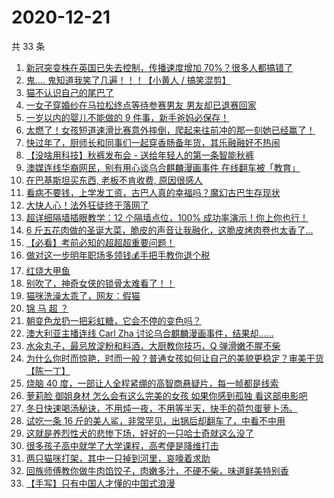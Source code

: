 # 2020-12-21

共 33 条

<!-- BEGIN ZHIHUVIDEO -->
<!-- 最后更新时间 Mon Dec 21 2020 23:08:39 GMT+0800 (CST) -->
1. [新冠突变株在英国已失去控制，传播速度增加 70%？很多人都搞错了](https://www.zhihu.com/zvideo/1324443235616980992)
1. [鬼.... 鬼知道我笑了几遍！！！【小黄人 / 搞笑混剪】](https://www.zhihu.com/zvideo/1324037974963879936)
1. [猫不认识自己的尾巴了](https://www.zhihu.com/zvideo/1323773853274374144)
1. [一女子穿婚纱在马拉松终点等待参赛男友 男友却已退赛回家](https://www.zhihu.com/zvideo/1324392208208666624)
1. [一岁以内的婴儿不能做的 9 件事，新手爸妈必保存！](https://www.zhihu.com/zvideo/1324053129864851456)
1. [太燃了！女孩短道速滑比赛意外摔倒，爬起来往前冲的那一刻她已经赢了！](https://www.zhihu.com/zvideo/1324344117195956224)
1. [快过年了，厨师长和同事们一起穿香肠备年货，其乐融融好不热闹](https://www.zhihu.com/zvideo/1324353417507659776)
1. [【没啥用科技】秋裤发布会 - 送给年轻人的第一条智能秋裤](https://www.zhihu.com/zvideo/1324309265583325184)
1. [澳媒连线华裔网民，别有用心谈乌合麒麟漫画事件 在线翻车被「教育」](https://www.zhihu.com/zvideo/1324331336404647936)
1. [在巴基斯坦买东西, 老板不肯收费, 原因很感人](https://www.zhihu.com/zvideo/1324422412952489984)
1. [看病不要钱，上学发工资，古巴人真的幸福吗？魔幻古巴生存现状](https://www.zhihu.com/zvideo/1324387977406128128)
1. [大快人心！法外狂徒终于落网了](https://www.zhihu.com/zvideo/1324355496837947392)
1. [超详细隔墙插眼教学：12 个隔墙点位，100% 成功率演示！你上你也行！](https://www.zhihu.com/zvideo/1324157049634947072)
1. [6 斤五花肉做的圣诞大菜，脆皮的声音让我融化，这脆皮烤肉卷也太香了...](https://www.zhihu.com/zvideo/1324222028229361664)
1. [【必看】考前必知的超超超重要问题！](https://www.zhihu.com/zvideo/1324294532959842304)
1. [做对这一步明年职场多领钱💰手把手教你退个税](https://www.zhihu.com/zvideo/1323617451582685184)
1. [红烧大甲鱼](https://www.zhihu.com/zvideo/1323943448903057408)
1. [别吹了，神奇女侠的锁骨太难看了！！](https://www.zhihu.com/zvideo/1324055490268221440)
1. [猫咪洗澡太乖了，网友：假猫](https://www.zhihu.com/zvideo/1322842500478631936)
1. [锦 马 超 ？](https://www.zhihu.com/zvideo/1324062640868761600)
1. [朝变色龙扔一把彩虹糖，它会不停的变色吗？](https://www.zhihu.com/zvideo/1324055772003794944)
1. [澳大利亚主播连线 Carl Zha 讨论乌合麒麟漫画事件，结果却......](https://www.zhihu.com/zvideo/1323993830183047168)
1. [水汆丸子，最忌放淀粉和料酒，大厨教你技巧，Q 弹滑嫩不腥不柴](https://www.zhihu.com/zvideo/1324000323178962944)
1. [为什么你时而惊艳，时而一般？普通女孩如何让自己的美貌更稳定？审美干货【陈一丁】](https://www.zhihu.com/zvideo/1323957798510620672)
1. [烧脑 40 度，一部让人全程紧绷的高智商悬疑片，每一帧都是线索](https://www.zhihu.com/zvideo/1323978119821008896)
1. [萝莉脸 御姐身材 怎么会有这么完美的女孩 如果你感到孤独 看这部电影吧](https://www.zhihu.com/zvideo/1322914500995956736)
1. [冬日快速喝汤秘诀，不用炖一夜，不用等半天，快手的荷包蛋萝卜汤。](https://www.zhihu.com/zvideo/1324044173923295232)
1. [试吃一条 16 斤的美人鲨，非常罕见，出锅后却翻车了，中看不中用](https://www.zhihu.com/zvideo/1323717429759729664)
1. [这就是养烈性犬的悲惨下场，好好的一只哈士奇就这么没了](https://www.zhihu.com/zvideo/1323736699156221952)
1. [很多孩子高中就学了大学课程，高考便是降维打击](https://www.zhihu.com/zvideo/1323763987142598656)
1. [两只猫咪打架，其中一只掉到河里，哀嚎着求助](https://www.zhihu.com/zvideo/1323228936655175680)
1. [回族师傅教你做牛肉馅饺子，肉嫩多汁，不硬不柴，味道鲜美特别香](https://www.zhihu.com/zvideo/1323717197391474688)
1. [【手写】只有中国人才懂的中国式浪漫](https://www.zhihu.com/zvideo/1323719749089042432)
<!-- END ZHIHUVIDEO -->
